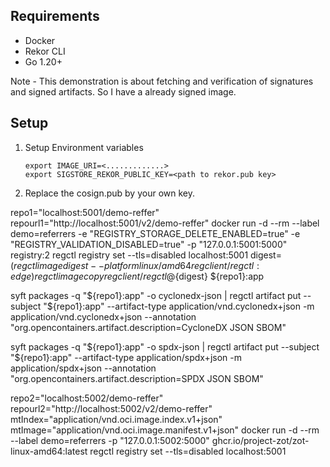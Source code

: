 ## Requirements

- Docker
- Rekor CLI
- Go 1.20+

Note - This demonstration is about fetching and verification of signatures and signed artifacts. So I have a already signed image.

## Setup
1. Setup Environment variables
   ```
   export IMAGE_URI=<.............>
   export SIGSTORE_REKOR_PUBLIC_KEY=<path to rekor.pub key>
   ```
2. Replace the cosign.pub by your own key.


repo1="localhost:5001/demo-reffer"
repourl1="http://localhost:5001/v2/demo-reffer"
docker run -d --rm --label demo=referrers -e "REGISTRY_STORAGE_DELETE_ENABLED=true" -e "REGISTRY_VALIDATION_DISABLED=true" -p "127.0.0.1:5001:5000" registry:2
regctl registry set --tls=disabled localhost:5001
digest=$(regctl image digest --platform linux/amd64 regclient/regctl:edge)
regctl image copy regclient/regctl@${digest} ${repo1}:app

 syft packages -q "${repo1}:app" -o cyclonedx-json | regctl artifact put --subject "${repo1}:app" --artifact-type application/vnd.cyclonedx+json -m application/vnd.cyclonedx+json --annotation "org.opencontainers.artifact.description=CycloneDX JSON SBOM"

 syft packages -q "${repo1}:app" -o spdx-json | regctl artifact put --subject "${repo1}:app" --artifact-type application/spdx+json -m application/spdx+json --annotation "org.opencontainers.artifact.description=SPDX JSON SBOM"


repo2="localhost:5002/demo-reffer"
repourl2="http://localhost:5002/v2/demo-reffer"
mtIndex="application/vnd.oci.image.index.v1+json"
mtImage="application/vnd.oci.image.manifest.v1+json"
docker run -d --rm --label demo=referrers -p "127.0.0.1:5002:5000" ghcr.io/project-zot/zot-linux-amd64:latest
regctl registry set --tls=disabled localhost:5001


